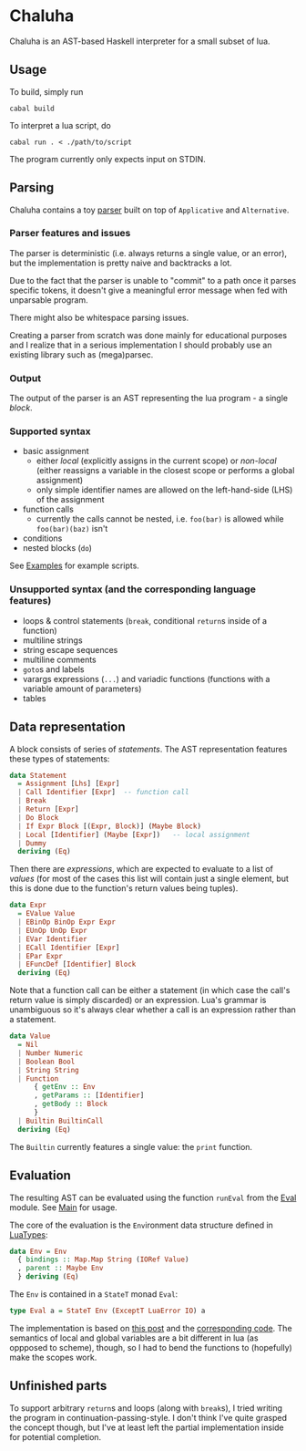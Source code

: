# Chaluha
Chaluha is an AST-based Haskell interpreter for a small subset of lua.

## Usage
To build, simply run

```
cabal build
```

To interpret a lua script, do

```
cabal run . < ./path/to/script
```

The program currently only expects input on STDIN.

## Parsing
Chaluha contains a toy [parser](./src/Parser.hs) built on top of `Applicative` and `Alternative`.
### Parser features and issues
The parser is deterministic (i.e. always returns a single value, or an error),
but the implementation is pretty naive and backtracks a lot.

Due to the fact that the parser is unable to "commit"
to a path once it parses specific tokens,
it doesn't give a meaningful error message when fed with unparsable program.

There might also be whitespace parsing issues.

Creating a parser from scratch was done mainly for educational purposes and
I realize that in a serious implementation I should probably use an existing library such as 
(mega)parsec.

### Output
The output of the parser is an AST representing the lua program - a single *block*.

### Supported syntax
- basic assignment
    - either *local* (explicitly assigns in the current scope) or *non-local* (either reassigns a variable in the closest scope or performs a global assignment)
    - only simple identifier names are allowed on the left-hand-side (LHS) of the assignment
- function calls
    - currently the calls cannot be nested, i.e. `foo(bar)` is allowed while `foo(bar)(baz)` isn't
- conditions
- nested blocks (`do`)

See [Examples](./Examples) for example scripts.

### Unsupported syntax (and the corresponding language features)
- loops & control statements (`break`, conditional `return`s inside of a function)
- multiline strings
- string escape sequences
- multiline comments
- `goto`s and labels
- varargs expressions (`...`) and variadic functions (functions with a variable amount of parameters)
- tables

## Data representation
A block consists of series of *statements*.
The AST representation features these types of statements:

```haskell
data Statement
  = Assignment [Lhs] [Expr]
  | Call Identifier [Expr]  -- function call
  | Break
  | Return [Expr]
  | Do Block
  | If Expr Block [(Expr, Block)] (Maybe Block)
  | Local [Identifier] (Maybe [Expr])   -- local assignment
  | Dummy
  deriving (Eq)
```

Then there are *expressions*, which are expected to evaluate to a list of *values*
(for most of the cases this list will
contain just a single element, but this is
done due to the function's return values being tuples).

```haskell
data Expr
  = EValue Value
  | EBinOp BinOp Expr Expr
  | EUnOp UnOp Expr
  | EVar Identifier
  | ECall Identifier [Expr]
  | EPar Expr
  | EFuncDef [Identifier] Block
  deriving (Eq)
```

Note that a function call can be either a statement
(in which case the call's return value is simply discarded) or an expression.
Lua's grammar is unambiguous so it's always clear whether a call
is an expression rather than a statement.

```haskell
data Value
  = Nil
  | Number Numeric
  | Boolean Bool
  | String String
  | Function
      { getEnv :: Env
      , getParams :: [Identifier]
      , getBody :: Block
      }
  | Builtin BuiltinCall
  deriving (Eq)
```

The `Builtin` currently features a single value: the `print` function.

## Evaluation
The resulting AST can be evaluated using the function `runEval` from the [Eval](./src/Eval.hs) module. See [Main](./src/Main.hs) for usage.

The core of the evaluation is the `Env`ironment data structure defined in [LuaTypes](./src/LuaTypes.hs#L298-L301):

```haskell
data Env = Env
  { bindings :: Map.Map String (IORef Value)
  , parent :: Maybe Env
  } deriving (Eq)
```

The `Env` is contained in a `StateT` monad `Eval`:

```haskell
type Eval a = StateT Env (ExceptT LuaError IO) a
```

The implementation is based on [this post](https://www.micahcantor.com/blog/about-that-reader-trick/) and the [corresponding code](https://github.com/micahcantor/write-you-a-lisp/).
The semantics of local and global variables are a bit different in lua (as oppposed to scheme),
though, so I had to bend the functions to (hopefully) make the scopes work.

## Unfinished parts
To support arbitrary `return`s and loops (along with `break`s), I tried writing
the program in continuation-passing-style. I don't think I've quite grasped the concept though,
but I've at least left the partial implementation inside for potential completion.
